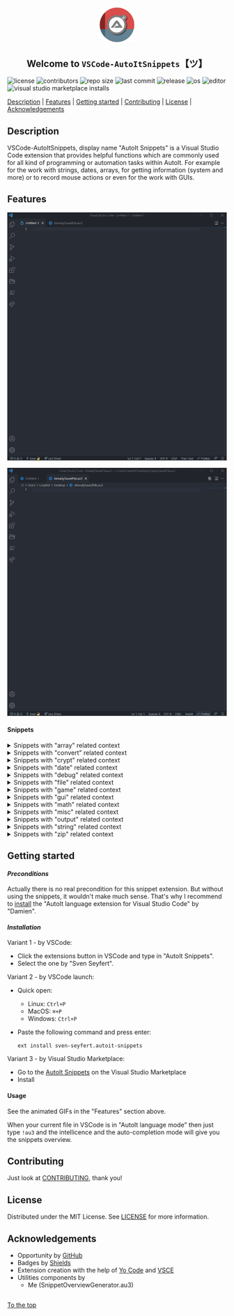 #####

<p align="center">
    <img src="images/icon.png" width="80" />
    <h2 align="center">Welcome to <code>VSCode-AutoItSnippets</code>【ツ】</h2>
</p>

![license](https://img.shields.io/badge/license-MIT-ff69b4.svg?style=flat-square&logo=spdx)
![contributors](https://img.shields.io/github/contributors/Sven-Seyfert/VSCode-AutoItSnippets.svg?style=flat-square&logo=github)
![repo size](https://img.shields.io/github/repo-size/Sven-Seyfert/VSCode-AutoItSnippets.svg?style=flat-square&logo=github)
![last commit](https://img.shields.io/github/last-commit/Sven-Seyfert/VSCode-AutoItSnippets.svg?style=flat-square&logo=github)
![release](https://img.shields.io/github/release/Sven-Seyfert/VSCode-AutoItSnippets.svg?style=flat-square&logo=github)
![os](https://img.shields.io/badge/os-windows-yellow.svg?style=flat-square&logo=windows)
![editor](https://img.shields.io/badge/editor-VSCode-blueviolet.svg?style=flat-square&logo=visual-studio-code)
![visual studio marketplace installs](https://img.shields.io/visual-studio-marketplace/i/sven-seyfert.autoit-snippets?style=flat-square&color=3C873A)

[Description](#description) | [Features](#features) | [Getting started](#getting-started) | [Contributing](#contributing) | [License](#license) | [Acknowledgements](#acknowledgements)

## Description

VSCode-AutoItSnippets, display name "AutoIt Snippets" is a Visual Studio Code extension that provides helpful functions which are commonly used for all kind of programming or automation tasks within AutoIt. For example for the work with strings, dates, arrays, for getting information (system and more) or to record mouse actions or even for the work with GUIs.

## Features

![usage](screenshots/usageExample1.gif)

![usage](screenshots/usageExample2.gif)

#### Snippets

<details>
<summary>Snippets with "array" related context</summary>
<p>

| Snippet | Prefix | Description |
| :--- | :--- | :--- |
| ArrayCreate | !au3_arrayCreate | Create and initialize a 1D array as example. |
| ArrayCreate2D | !au3_arrayCreate2D | Create and initialize a 2D array as example. |
| ArrayDisplay | !au3_arrayDisplay | Default _ArrayDisplay with the array name as title. |
| ArrayItemsToString | !au3_arrayItemsToString | Combines all array items to a string. Similar to _ArrayToString function, but simpler. |
| FileContentToArray | !au3_fileContentToArray | File content or multiline string to array. |
| FilterEmptyLinesFromArray | !au3_filterEmptyLinesFromArray | Remove empty strings from array. |
| GetCount | !au3_getCount | Get array index count. |
| SortColumnSequenceOf2dArray | !au3_sortColumnSequenceOf2dArray | Sort column sequence alphabetically of a multidimensional array. |
| TransformToZeroBasedArray | !au3_transformToZeroBasedArray | Transform an array which starts on index one to a zero based array. |

<p>
</details>

<details>
<summary>Snippets with "convert" related context</summary>
<p>

| Snippet | Prefix | Description |
| :--- | :--- | :--- |
| Base64ToBinary | !au3_base64ToBinary | Convert a Base64 string to a binary string (vString). |
| BinaryToBase64 | !au3_binaryToBase64 | Reads a binary file and convert to Base64 string. |
| ConvertBinToInt | !au3_convertBinToInt | Convert binary to integer. |
| ConvertHexToInt | !au3_convertHexToInt | Convert hex to integer. |
| ConvertIntToBin | !au3_convertIntToBin | Convert integer to binary. |
| ConvertIntToHex | !au3_convertIntToHex | Convert integer to hex. |
| ConvertIntToOct | !au3_convertIntToOct | Convert integer to octal number. |
| HexColorInvert | !au3_hexColorInvert | Invert the given hex color. |

<p>
</details>

<details>
<summary>Snippets with "crypt" related context</summary>
<p>

| Snippet | Prefix | Description |
| :--- | :--- | :--- |
| DecryptFromUtf16LittleEndian | !au3_decryptFromUtf16LittleEndian | Decrypt from UTF16 Little Endian (UTF-16LE). |
| DecryptString | !au3_decryptString | Decrypt a encrypted string by your default crypt key to be human readable. |
| EncryptString | !au3_encryptString | Encrypt string by your default crypt key to encrypted unreadable string. |
| EncryptToUtf16LittleEndian | !au3_encryptToUtf16LittleEndian | Encrypt to UTF16 Little Endian (UTF-16LE). |

<p>
</details>

<details>
<summary>Snippets with "date" related context</summary>
<p>

| Snippet | Prefix | Description |
| :--- | :--- | :--- |
| CalendarWeekToDays | !au3_calendarWeekToDays | Get an array of days from the given calendar week. |
| GetDateDiffByBoundary | !au3_getDateDiffByBoundary | Get date diff by boundary (e. g. 90 days from the current day). |
| GetDateTime | !au3_getDateTime | Get current date and time as a timestamp. |
| GetHHMMSSOfSeconds | !au3_getHHMMSSOfSeconds | Get hours, minutes and seconds of given seconds (reverse of _getSecondsOfHHMMSS). |
| GetSecondsOfHHMMSS | !au3_getSecondsOfHHMMSS | Get seconds of given hours, minutes and seconds (reverse of _getHHMMSSOfSeconds). |
| GetTimerDiffInSecOrMin | !au3_getTimerDiffInSecOrMin | Get timer diff in seconds or minutes. |

<p>
</details>

<details>
<summary>Snippets with "debug" related context</summary>
<p>

| Snippet | Prefix | Description |
| :--- | :--- | :--- |
| DoesFunctionExists | !au3_doesFunctionExists | Check function exists by name of the function in the given file. |
| GetListOfAllFunctions | !au3_getListOfAllFunctions | List all functions of the given file to an array. |
| GetListOfAllVariables | !au3_getListOfAllVariables | List all variables of the given file to an array. |

<p>
</details>

<details>
<summary>Snippets with "file" related context</summary>
<p>

| Snippet | Prefix | Description |
| :--- | :--- | :--- |
| AddBackslashToPathEnd | !au3_addBackslashToPathEnd | Ensure trailing backslash for a path. |
| AppendToFile | !au3_appendToFile | Append text to file. |
| CreateFileWithSpecificSize | !au3_createFileWithSpecificSize | Create a dummy file with a specific file size. |
| ExistsNotAllowedCharacters | !au3_existsNotAllowedCharacters | Check string for not allowed characters regarding a file renaming action. |
| FileExistsBranch | !au3_fileExistsBranch | Check condition for file or directory exists. |
| GetFileContent | !au3_getFileContent | Get file content to string. |
| GetFileProperties | !au3_getFileProperties | Get all possible file properties to array. |
| GetFilePropertyValue | !au3_getFilePropertyValue | Get specific file property value. |
| GetFileShare | !au3_getFileShare | Get a list of FileShares as array. |
| GetJustFileExtension | !au3_getJustFileExtension | Get just the file extension of a file name or file path. |
| GetJustFileName | !au3_getJustFileName | Get just the file name of a file path (including the file extension). |
| GetJustPathOfFile | !au3_getJustPathOfFile | Get just the path of a file. |
| IsFileInUse | !au3_isFileInUse | Check is file in use by another process. |
| OpenFolder | !au3_openFolder | Open a given folder. |
| RelativeToAbsolutePath | !au3_relativeToAbsolutePath | Resolve relative path to absolute path. |
| SaveBinaryToFile | !au3_saveBinaryToFile | Create a binary file out of a binary string (vString). See _base64ToBinary function. |
| SetMaxDirectories | !au3_setMaxDirectories | Remove directories until the maximum count of directories is reached (e. g. for log directories with a timestamp as name). |
| SetMaxFiles | !au3_setMaxFiles | Remove files until the maximum count of files is reached (e. g. for log files with a timestamp as name). |
| SortFileByAscOrDesc | !au3_sortFileByAscOrDesc | Sort file content ascending or descending. |
| WriteFile | !au3_writeFile | Create or overwrite a file with the given content. |

<p>
</details>

<details>
<summary>Snippets with "game" related context</summary>
<p>

| Snippet | Prefix | Description |
| :--- | :--- | :--- |
| GetDistanceByPythagoras | !au3_getDistanceByPythagoras | Get the distance from one point to an other point by Pythagoras. |
| IsKeyPressed | !au3_isKeyPressed | Indicates that a key of the keyboard is pressed. Returns the boolean. |
| IsKeyReleased | !au3_isKeyReleased | Indicates that a key of the keyboard was released after it was pressed. Returns the boolean. |
| IsPointPositionBetween | !au3_isPointPositionBetween | Detects whether the position of a point is between two other positions. |

<p>
</details>

<details>
<summary>Snippets with "gui" related context</summary>
<p>

| Snippet | Prefix | Description |
| :--- | :--- | :--- |
| GetLabelSize | !au3_getLabelSize | Get the label size (with or height in pixel). |
| GetMouseWheelMovementDirection | !au3_getMouseWheelMovementDirection | Get the mouse wheel movement direction (mouse wheel detection) on the created GUI. |
| GetRandomColor | !au3_getRandomColor | Get random color as html hex color (#) or as variant color (0x). |
| GetWindowHandle | !au3_getWindowHandle | Get window handle by title. |
| GuiAllowedInputs | !au3_guiAllowedInputs | Control GUI input data by allowed input values (keystrokes). |
| GuiFadeIn | !au3_guiFadeIn | Fade GUI window in. |
| GuiFadeOut | !au3_guiFadeOut | Fade GUI window out. |
| GuiInputFilterWMCommand | !au3_guiInputFilterWMCommand | Watch and filter specific GUI input controls by specific RegEx pattern. |
| GuiSetWinToCenter | !au3_guiSetWinToCenter | Set window to center on screen. |
| GuiWindowShakeAsHint | !au3_guiWindowShakeAsHint | Let the window shake a bit as a popup hint. |
| IsFocusOnGui | !au3_isFocusOnGui | Is given GUI in focus (window exists, window is visible, window is enabled and window is active). |
| IsMouseOnGui | !au3_isMouseOnGui | Is mouse over the GUI. |
| SetVisualStateOfStartBar | !au3_setVisualStateOfStartBar | Toggle visual state of the windows start bar. |
| ShowToolTipInfo | !au3_showToolTipInfo | Show tool tip text with padding. |
| StartBarToggle | !au3_startBarToggle | Show or hide windows start bar. |
| ToggleControlVisibility | !au3_toggleControlVisibility | Toggle the visibility of an control depending of it's current state. |

<p>
</details>

<details>
<summary>Snippets with "math" related context</summary>
<p>

| Snippet | Prefix | Description |
| :--- | :--- | :--- |
| Get_GreatestCommonDivisor_LeastCommonMultiple | !au3_get_GreatestCommonDivisor_LeastCommonMultiple | Get 'greatest common divisor' and 'least common multiple' of to numbers. |
| IsNumberOdd | !au3_isNumberOdd | Is number odd or even. |
| KilometresToMiles | !au3_kilometresToMiles | Calculates the miles of given kilometers. |
| MilesToKilometres | !au3_milesToKilometres | Calculates the kilometers of given miles. |

<p>
</details>

<details>
<summary>Snippets with "misc" related context</summary>
<p>

| Snippet | Prefix | Description |
| :--- | :--- | :--- |
| DeleteCurrentScriptAfterRun | !au3_deleteCurrentScriptAfterRun | Delete current script after execution (after run). |
| DrawRecordedMouseMovesFromFile | !au3_drawRecordedMouseMovesFromFile | Draw recorded mouse moves (like a curve) from data of a file (see function _recordMouseMovesToConsole). |
| GetMacOrIpAddress | !au3_getMacOrIpAddress | Get MAC address or if not found the IP address. |
| GetMonitorResolution | !au3_getMonitorResolution | Get monitor resolution data as array. |
| GetProcessPathByPid | !au3_getProcessPathByPid | Get process path by process id (PID). |
| MouseDragAndDrop | !au3_mouseDragAndDrop | Drag and drop mouse action. Mouse click, dragging to the target position and release (drop) mouse key. |
| MsgBoxWithoutStop | !au3_msgBoxWithoutStop | Show a message box without stop/pause the program execution. |
| PressKeyOrSendStringSeveralTimes | !au3_pressKeyOrSendStringSeveralTimes | Press key (keystroke) or send a string several times. |
| RecordMouseMovesToConsole | !au3_recordMouseMovesToConsole | Record mouse move as 'MouseMove(...)' string to console. Which is a preparation step for function _drawRecordedMouseMovesFromFile. |
| SetDisplayResolution | !au3_setDisplayResolution | Set display resolution to specific display width and height. |
| TalkOverPcVoice | !au3_talkOverPcVoice | Let the computer read out your text by the use of the SAPI API. |
| Template | !au3_template | Creates a short script template to structure your code. |
| ToggleDesktopIcons | !au3_toggleDesktopIcons | Toggles the visibility of the desktop icons. |

<p>
</details>

<details>
<summary>Snippets with "output" related context</summary>
<p>

| Snippet | Prefix | Description |
| :--- | :--- | :--- |
| ConsoleWriteUnicodeChars | !au3_consoleWriteUnicodeChars | Write Unicode characters to the console. |
| GetAutoItEnvironmentInfos | !au3_getAutoItEnvironmentInfos | Get AutoIt environment information. |
| GetCommandLineOutput | !au3_getCommandLineOutput | Read command line output (result of a given command) to string. |
| GetComputerInfos | !au3_getComputerInfos | Get computer information. |
| NewLine | !au3_newLine | Get one newline (carriage return and line feed) by default or multiple newlines by optional parameter. |
| Print | !au3_print | Extends the default ConsoleWrite function by a default line break and optionally by start- and trailing pipe sign for better notice of whitespaces. |

<p>
</details>

<details>
<summary>Snippets with "string" related context</summary>
<p>

| Snippet | Prefix | Description |
| :--- | :--- | :--- |
| CreateRandomText | !au3_createRandomText | Create a random text (string based on different modi). |
| GetGuid | !au3_getGuid | Get a valid GUID. |
| GetGuidSegment | !au3_getGuidSegment | Get GUID segment which is used in function _getGuid. |
| GetUniqueMachineGuidString | !au3_getUniqueMachineGuidString | Get unique machine guid as string. |
| NormalizeStringLength | !au3_normalizeStringLength | Normalize string length for a good looking table like output result. |
| SplitStringByCountToArray | !au3_splitStringByCountToArray | Split a long string by defined count to an array. |
| StringProperWithoutSpaces | !au3_stringProperWithoutSpaces | Reformat the given string to proper case without spaces ('This string will be reformated to proper case without spaces' => 'ThisStringWillBeReformatedToProperCaseWithoutSpaces'). |
| StringProperWithSpaces | !au3_stringProperWithSpaces | Reformat the given string to proper case with spaces ('ThisStringWillBeReformatedToStringProperCaseWithSpaces' => 'This String Will Be Reformated To String Proper Case With Spaces'). |

<p>
</details>

<details>
<summary>Snippets with "zip" related context</summary>
<p>

| Snippet | Prefix | Description |
| :--- | :--- | :--- |
| CreateZipArchive | !au3_createZipArchive | Creates a zip archive by windows built in functionality. |
| ExtractZipArchive | !au3_extractZipArchive | Extract a zip archive by windows built in functionality. |
| ExtractZipVia7z | !au3_extractZipVia7z | Extract zip archive by 7z call. |

<p>
</details>

## Getting started

#### *Preconditions*

Actually there is no real precondition for this snippet extension.
But without using the snippets, it wouldn't make much sense.
That's why I recommend to [install](https://marketplace.visualstudio.com/items?itemName=Damien.autoit) the "AutoIt language extension for Visual Studio Code" by "Damien".

#### *Installation*

Variant 1 - by VSCode:

- Click the extensions button in VSCode and type in "AutoIt Snippets".
- Select the one by "Sven Seyfert".

Variant 2 - by VSCode launch:

- Quick open:
  - Linux: `Ctrl+P`
  - MacOS: `⌘+P`
  - Windows: `Ctrl+P`
- Paste the following command and press enter:

  ```
  ext install sven-seyfert.autoit-snippets
  ```

Variant 3 - by Visual Studio Marketplace:

- Go to the [AutoIt Snippets](https://marketplace.visualstudio.com/items?itemName=sven-seyfert.autoit-snippets) on the Visual Studio Marketplace
- Install

#### Usage

See the animated GIFs in the "Features" section above.

When your current file in VSCode is in "AutoIt language mode" then just type `!au3` and the intellicence and the auto-completion mode will give you the snippets overview.

## Contributing

Just look at [CONTRIBUTING](https://github.com/Sven-Seyfert/VSCode-AutoItSnippets/blob/main/docs/CONTRIBUTING.md), thank you!

## License

Distributed under the MIT License. See [LICENSE](https://github.com/Sven-Seyfert/VSCode-AutoItSnippets/blob/main/LICENSE.md) for more information.

## Acknowledgements

- Opportunity by [GitHub](https://github.com)
- Badges by [Shields](https://shields.io)
- Extension creation with the help of [Yo Code](https://github.com/Microsoft/vscode-generator-code) and [VSCE](https://github.com/microsoft/vscode-vsce)
- Utilities components by
  - Me (SnippetOverviewGenerator.au3)

##

[To the top](#)
